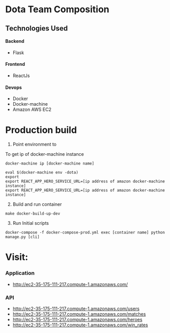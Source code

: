 # Dota Team Composition

## Technologies Used

#### Backend
* Flask


#### Frontend
* ReactJs

#### Devops
* Docker
* Docker-machine
* Amazon AWS EC2


# Production build

1. Point environment to 


To get ip of docker-machine instance
```
docker-machine ip [docker-machine name]
```

```
eval $(docker-machine env -dota)
export 
export REACT_APP_HERO_SERVICE_URL=[ip address of amazon docker-machine instance]
export REACT_APP_HERO_SERVICE_URL=[ip address of amazon docker-machine instance]
```

2. Build and run container
```
make docker-build-up-dev
```
3. Run Initial scripts
```
docker-compose -f docker-compose-prod.yml exec [container name] python manage.py [cli]
```


# Visit:
### Application
* http://ec2-35-175-111-217.compute-1.amazonaws.com/

### API
* http://ec2-35-175-111-217.compute-1.amazonaws.com/users
* http://ec2-35-175-111-217.compute-1.amazonaws.com/matches
* http://ec2-35-175-111-217.compute-1.amazonaws.com/heroes
* http://ec2-35-175-111-217.compute-1.amazonaws.com/win_rates
